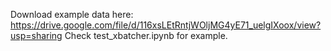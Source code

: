 Download example data here: https://drive.google.com/file/d/116xsLEtRntjWOljMG4yE71_uelgIXoox/view?usp=sharing
Check test_xbatcher.ipynb for example.
